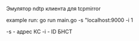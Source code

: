 Эмулятор ndtp клиента для tcpmirror

example run: 
go run main.go -s "localhost:9000 -i 1

-s - адрес КС
-i - ID БНСТ